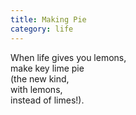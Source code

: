 ```yaml
---
title: Making Pie
category: life
---
```


When life gives you lemons,  
make key lime pie  
(the new kind,  
with lemons,  
instead of limes!).  
  
